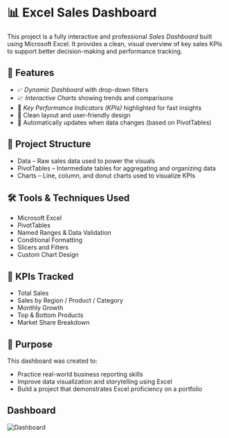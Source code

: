 # 📊 Excel Sales Dashboard

This project is a fully interactive and professional *Sales Dashboard* built using Microsoft Excel. It provides a clean, visual overview of key sales KPIs to support better decision-making and performance tracking.

## 🧩 Features

- ✅ *Dynamic Dashboard* with drop-down filters
- 📈 *Interactive Charts* showing trends and comparisons
- 🎯 *Key Performance Indicators (KPIs)* highlighted for fast insights
- 🎨 Clean layout and user-friendly design
- 🔄 Automatically updates when data changes (based on PivotTables)

## 📂 Project Structure

- Data – Raw sales data used to power the visuals
- PivotTables – Intermediate tables for aggregating and organizing data
- Charts – Line, column, and donut charts used to visualize KPIs

## 🛠 Tools & Techniques Used

- Microsoft Excel  
- PivotTables  
- Named Ranges & Data Validation  
- Conditional Formatting  
- Slicers and Filters  
- Custom Chart Design  

## 📌 KPIs Tracked

- Total Sales  
- Sales by Region / Product / Category  
- Monthly Growth  
- Top & Bottom Products  
- Market Share Breakdown  


## 🎯 Purpose

This dashboard was created to:
- Practice real-world business reporting skills
- Improve data visualization and storytelling using Excel
- Build a project that demonstrates Excel proficiency on a portfolio

## Dashboard
![Dashboard](https://github.com/user-attachments/assets/5dc21e74-ccf6-4bce-b909-03ed46e7022b)
